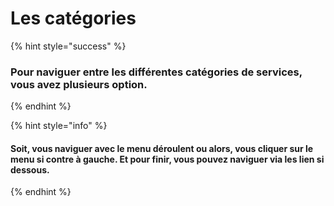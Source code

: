 # Les catégories

{% hint style="success" %}
### Pour naviguer entre les différentes catégories de services, vous avez plusieurs option.
{% endhint %}

{% hint style="info" %}
#### Soit, vous naviguer avec le menu déroulent ou alors, vous cliquer sur le menu si contre à gauche. Et pour finir, vous pouvez naviguer via les lien si dessous.
{% endhint %}



